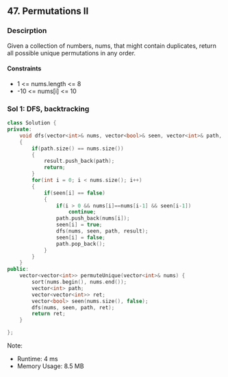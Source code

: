 ## 47. Permutations II

### Descirption 
Given a collection of numbers, nums, that might contain duplicates, return all possible unique permutations in any order.

#### Constraints
- 1 <= nums.length <= 8
- -10 <= nums[i] <= 10


### Sol 1: DFS, backtracking

```C++
class Solution {
private:
    void dfs(vector<int>& nums, vector<bool>& seen, vector<int>& path, vector<vector<int>>& result)
    {
        if(path.size() == nums.size())
        {
            result.push_back(path);
            return;
        }
        for(int i = 0; i < nums.size(); i++)
        {
            if(seen[i] == false)
            {
                if(i > 0 && nums[i]==nums[i-1] && seen[i-1]) 
                    continue;
                path.push_back(nums[i]);
                seen[i] = true;
                dfs(nums, seen, path, result);
                seen[i] = false;
                path.pop_back();
            }
        }
    }
public:
    vector<vector<int>> permuteUnique(vector<int>& nums) {
        sort(nums.begin(), nums.end());
        vector<int> path;
        vector<vector<int>> ret;
        vector<bool> seen(nums.size(), false);
        dfs(nums, seen, path, ret);
        return ret; 
    }

};
```
Note:
- Runtime: 4 ms
- Memory Usage: 8.5 MB
